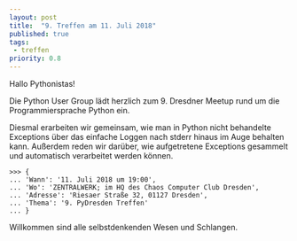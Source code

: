 ```yaml
---
layout: post
title:  "9. Treffen am 11. Juli 2018"
published: true
tags:
 - treffen
priority: 0.8
---
```

Hallo Pythonistas!

Die Python User Group lädt herzlich zum 9. Dresdner Meetup rund um die Programmiersprache Python ein.

Diesmal erarbeiten wir gemeinsam, wie man in Python nicht behandelte Exceptions über das einfache Loggen nach stderr hinaus im Auge behalten kann. Außerdem reden wir darüber, wie aufgetretene Exceptions gesammelt und automatisch verarbeitet werden können.

    >>> {
    ... 'Wann': '11. Juli 2018 um 19:00',
    ... 'Wo': 'ZENTRALWERK; im HQ des Chaos Computer Club Dresden',
    ... 'Adresse': 'Riesaer Straße 32, 01127 Dresden',
    ... 'Thema': '9. PyDresden Treffen'
    ... }

Willkommen sind alle selbstdenkenden Wesen und Schlangen.